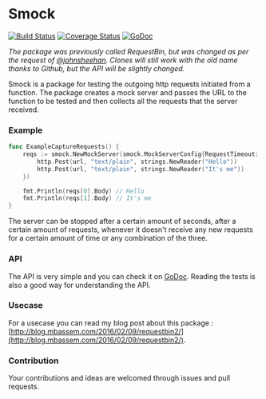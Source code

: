 # Smock

[![Build Status](https://travis-ci.org/MohamedBassem/Smock.svg?branch=master)](https://travis-ci.org/MohamedBassem/Smock)
[![Coverage Status](https://coveralls.io/repos/github/MohamedBassem/Smock/badge.svg?branch=master)](https://coveralls.io/github/MohamedBassem/Smock?branch=master)
[![GoDoc](https://godoc.org/github.com/MohamedBassem/Smock?status.svg)](https://godoc.org/github.com/MohamedBassem/Smock)

*The package was previously called RequestBin, but was changed as per the request of [@johnsheehan](https://twitter.com/johnsheehan). Clones will still work with the old name thanks to Github, but the API will be slightly changed.*

Smock is a package for testing the outgoing http requests initiated from a function. The package creates a mock server and passes the URL to the function to be tested and then collects all the requests that the server received.

### Example

```go
func ExampleCaptureRequests() {
	reqs := smock.NewMockServer(smock.MockServerConfig{RequestTimeout: 1}).CaptureRequests(func(url string) {
		http.Post(url, "text/plain", strings.NewReader("Hello"))
		http.Post(url, "text/plain", strings.NewReader("It's me"))
	})

	fmt.Println(reqs[0].Body) // Hello
	fmt.Println(reqs[1].Body) // It's me
}

```

The server can be stopped after a certain amount of seconds, after a certain amount of requests, whenever it doesn't receive any new requests for a certain amount of time or any combination of the three.


### API
The API is very simple and you can check it on [GoDoc](https://godoc.org/github.com/MohamedBassem/Smock). Reading the tests is also a good way for understanding the API.


### Usecase
For a usecase you can read my blog post about this package : [http://blog.mbassem.com/2016/02/09/requestbin2/](http://blog.mbassem.com/2016/02/09/requestbin2/).

### Contribution
Your contributions and ideas are welcomed through issues and pull requests.
